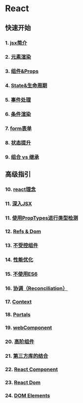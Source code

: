 # React

## 快速开始

### 1. [jsx简介](jsx-interduce.md)

### 2. [元素渲染](elementRender.md)

### 3. [组件&Props](componentAndProps.md)

### 4. [State&生命周期](stateAndLiveCycle.md)

### 5. [事件处理](event.md)

### 6. [条件渲染](conditionRender.md)

### 7. [form表单](form.md)

### 8. [状态提升](liftingStateUp.md)

### 9. [组合 vs 继承](compositionVsInheritance.md)

## 高级指引

### 10. [react理念](thinkingInReact.md)

### 11. [深入JSX](jsxInDepth.md)

### 11. [使用PropTypes进行类型检测](typeCheckWithPropTypes.md)

### 12. [Refs & Dom](refAndDom.md)

### 13. [不受控组件](./uncontrolledComponents.md)

### 14. [性能优化](./optimizingPerformance.md)

### 15. [不使用ES6](./unuseEs6.md)

### 16. [协调（Reconciliation）](./reconciliation.md)

### 17. [Context](./context.md)

### 18. [Portals](./portals.md)

### 19. [webComponent](./webComponent.md)

### 20. [高阶组件](./hoc.md)

### 21. [第三方库的结合](./threeLib.md)

### 22. [React Component](./reactComponent.md)

### 23. [React Dom](./reactDom.md)

### 24. [DOM Elements](./domElements.md)


